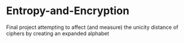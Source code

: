 # Entropy-and-Encryption
Final project attempting to affect (and measure) the unicity distance of ciphers by creating an expanded alphabet
